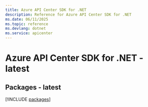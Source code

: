 ```yaml
---
title: Azure API Center SDK for .NET
description: Reference for Azure API Center SDK for .NET
ms.date: 06/11/2025
ms.topic: reference
ms.devlang: dotnet
ms.service: apicenter
---
```

# Azure API Center SDK for .NET - latest
## Packages - latest
[!INCLUDE [packages](api-center-index.md)]